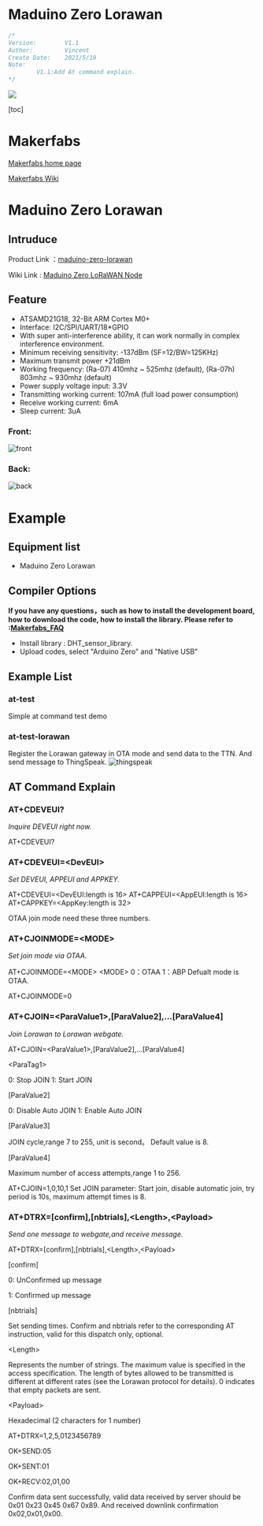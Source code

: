 # Maduino Zero Lorawan


```c++
/*
Version:		V1.1
Author:			Vincent
Create Date:	2021/5/19
Note:
		V1.1:Add At command explain.
*/
```


![](md_pic/main.jpg)


[toc]

# Makerfabs

[Makerfabs home page](https://www.makerfabs.com/)

[Makerfabs Wiki](https://www.makerfabs.com/wiki/index.php?title=Main_Page)

# Maduino Zero Lorawan
## Intruduce

Product Link ：[maduino-zero-lorawan](https://www.makerfabs.com/maduino-zero-lorawan.html) 

Wiki Link :  [Maduino Zero LoRaWAN Node](https://www.makerfabs.com/wiki/index.php?title=Maduino_Zero_LoRaWAN_Node) 



## Feature

- ATSAMD21G18, 32-Bit ARM Cortex M0+
- Interface: I2C/SPI/UART/18*GPIO
- With super anti-interference ability, it can work normally in complex interference environment.
- Minimum receiving sensitivity: -137dBm (SF=12/BW=125KHz)
- Maximum transmit power +21dBm
- Working frequency: (Ra-07) 410mhz ~ 525mhz (default), (Ra-07h) 803mhz ~ 930mhz (default)
- Power supply voltage input: 3.3V
- Transmitting working current: 107mA (full load power consumption)
- Receive working current: 6mA
- Sleep current: 3uA

### Front:

![front](md_pic/front.jpg)

### Back:
![back](md_pic/back.jpg)



# Example


## Equipment list

- Maduino Zero Lorawan


## Compiler Options
**If you have any questions，such as how to install the development board, how to download the code, how to install the library. Please refer to :[Makerfabs_FAQ](https://github.com/Makerfabs/Makerfabs_FAQ)**

- Install library : DHT_sensor_library.
- Upload codes, select "Arduino Zero" and "Native USB"


## Example List

### at-test

Simple at command test demo

### at-test-lorawan

Register the Lorawan gateway in OTA mode and send data to the TTN. And send message to ThingSpeak.
![thingspeak](md_pic/thingspeak.jpg)

## AT Command Explain

### AT+CDEVEUI?

*Inquire DEVEUI right now.*

AT+CDEVEUI?

### AT+CDEVEUI=&lt;DevEUI&gt;

*Set DEVEUI, APPEUI and APPKEY.*

AT+CDEVEUI=&lt;DevEUI:length is 16&gt;
AT+CAPPEUI=&lt;AppEUI:length is 16&gt;
AT+CAPPKEY=&lt;AppKey:length is 32&gt;

OTAA join mode need these three numbers.

### AT+CJOINMODE=&lt;MODE&gt;

*Set join mode via OTAA.*

AT+CJOINMODE=&lt;MODE&gt;
&lt;MODE&gt;
0：OTAA
1：ABP
Defualt mode is OTAA.

AT+CJOINMODE=0


### AT+CJOIN=&lt;ParaValue1&gt;,[ParaValue2],…[ParaValue4]

*Join Lorawan to Lorawan webgate.*

AT+CJOIN=&lt;ParaValue1&gt;,[ParaValue2],…[ParaValue4]

&lt;ParaTag1&gt;

0: Stop JOIN
1: Start JOIN

[ParaValue2]

0: Disable Auto JOIN
1: Enable Auto JOIN

[ParaValue3]

JOIN cycle,range 7 to 255, unit is second。
Default value is 8.

[ParaValue4]

Maximum number of access attempts,range 1 to 256.

AT+CJOIN=1,0,10,1
Set JOIN parameter: Start join, disable automatic join, try period is 10s, maximum attempt times is 8.

### AT+DTRX=[confirm],[nbtrials],&lt;Length&gt;,&lt;Payload&gt;

*Send one message to webgate,and receive message.*

AT+DTRX=[confirm],[nbtrials],&lt;Length&gt;,&lt;Payload&gt;

[confirm]

0: UnConfirmed up message

1: Confirmed up message

[nbtrials]

Set sending times.
Confirm and nbtrials refer to the corresponding AT instruction, valid for this dispatch only, optional.

&lt;Length&gt;

Represents the number of strings. The maximum value is specified in the access specification. 
The length of bytes allowed to be transmitted is different at different rates (see the Lorawan protocol for details). 
0 indicates that empty packets are sent.

&lt;Payload&gt;

Hexadecimal (2 characters for 1 number)

AT+DTRX=1,2,5,0123456789

OK+SEND:05

OK+SENT:01

OK+RECV:02,01,00

Confirm data sent successfully, valid data received by server should be 0x01 0x23 0x45 0x67 0x89.
And received downlink confirmation 0x02,0x01,0x00.
